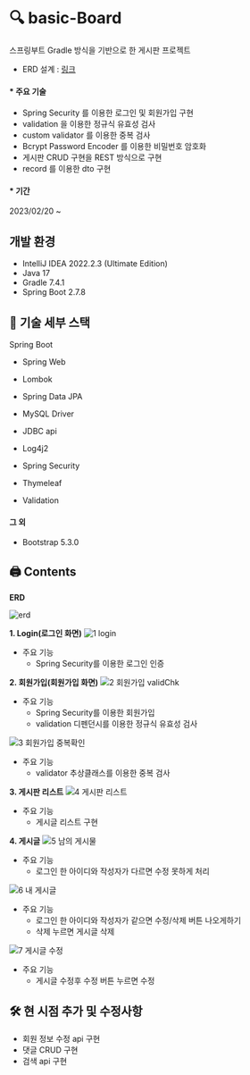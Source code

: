 # 🔍 basic-Board
스프링부트 Gradle 방식을 기반으로 한 게시판 프로젝트

* ERD 설계 : [링크](https://www.erdcloud.com/p/R9fje8mNE5AXvtyFu)

#### * 주요 기술
- Spring Security 를 이용한 로그인 및 회원가입 구현
- validation 을 이용한 정규식 유효성 검사
- custom validator 를 이용한 중복 검사
- Bcrypt Password Encoder 를 이용한 비밀번호 암호화
- 게시판 CRUD 구현을 REST 방식으로 구현
- record 를 이용한 dto 구현

#### * 기간
2023/02/20 ~

## 개발 환경
* IntelliJ IDEA 2022.2.3 (Ultimate Edition)
* Java 17
* Gradle 7.4.1
* Spring Boot 2.7.8

##  🔨  기술 세부 스택
Spring Boot
* Spring Web
* Lombok

* Spring Data JPA
* MySQL Driver

* JDBC api
* Log4j2

* Spring Security
* Thymeleaf
* Validation

#### 그 외
* Bootstrap 5.3.0

## 🖨 Contents

**ERD**

![erd](https://user-images.githubusercontent.com/107667158/221791848-6b16d2a1-3a9e-422a-b6e9-7ed9b60bb0c4.png)

**1. Login(로그인 화면)**
![1 login](https://user-images.githubusercontent.com/107667158/221791413-6e5e6eae-43b4-47e5-9569-0dd6293d760b.png)
* 주요 기능
  - Spring Security를 이용한 로그인 인증

**2. 회원가입(회원가입 화면)**
![2 회원가입 validChk](https://user-images.githubusercontent.com/107667158/221791417-7b1fb9a5-7815-4239-8a50-cc1981faf06e.png)
* 주요 기능
  - Spring Security를 이용한 회원가입
  - validation 디펜던시를 이용한 정규식 유효성 검사

![3 회원가입 중복확인](https://user-images.githubusercontent.com/107667158/221791424-b07ad881-3344-474c-a5ce-5c7afb9263a3.png)
* 주요 기능
  - validator 추상클래스를 이용한 중복 검사
  
**3. 게시판 리스트**
![4 게시판 리스트](https://user-images.githubusercontent.com/107667158/221791433-875aded1-f788-4bd7-a615-df0ca1aa441e.png)
* 주요 기능
  - 게시글 리스트 구현
  
**4. 게시글**
![5 남의 게시물](https://user-images.githubusercontent.com/107667158/221791439-5513617e-11a9-4397-ac42-0b0f03cf4932.png)
* 주요 기능
  - 로그인 한 아이디와 작성자가 다르면 수정 못하게 처리
  
![6 내 게시글](https://user-images.githubusercontent.com/107667158/221791447-80b5e2b1-e77e-46b0-aac1-687a19760063.png)
* 주요 기능
  - 로그인 한 아이디와 작성자가 같으면 수정/삭제 버튼 나오게하기
  - 삭제 누르면 게시글 삭제 
  
![7 게시글 수정](https://user-images.githubusercontent.com/107667158/221791458-20befc91-5136-4199-a2f5-88948ae5bc33.png)
* 주요 기능
  - 게시글 수정후 수정 버튼 누르면 수정
  
 ## 🛠 현 시점 추가 및 수정사항
  - 회원 정보 수정 api 구현
  - 댓글 CRUD 구현
  - 검색 api 구현


